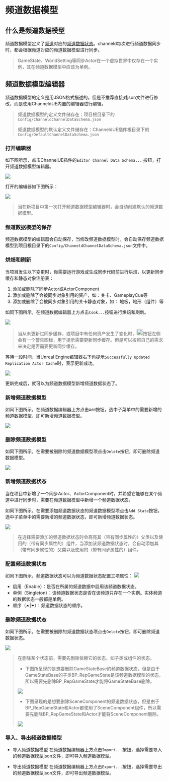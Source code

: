 # 频道数据模型
## 什么是频道数据模型
频道数据模型定义了[频道](zh/basic-concepts.md#频道)对应的[频道数据状态](zh/basic-concepts.md#频道数据中的状态)。channeld每次进行频道数据同步时，都会根据频道对应的频道数据模型进行同步。
>GameState、WorldSetting等同步Actor在一个虚拟世界中仅存在一个实例，其在频道数据模型中应该为单例。

## 频道数据模型编辑器
频道数据模型的定义是用JSON格式描述的，但是不推荐直接对json文件进行修改，而是使用ChanneldUE内置的编辑器进行编辑。
>频道数据模型的定义文件储存在：项目根目录下的`Config/ChanneldChannelDataSchema.json`
>
>频道数据模型的默认定义文件储存在：ChanneldUE插件根目录下的`Config/DefaultChannelDataSchema.json`

### 打开编辑器

如下图所示，点击ChannelUE插件的`Editor Channel Data Schema...` 按钮，打开频道数据模型编辑器。

![](../images/open_channel_data_schema_editor.png)

打开的编辑器如下图所示：

![](../images/default_channel_data_schema_editor.png)

>当在新项目中第一次打开频道数据模型编辑器时，会自动创建默认的频道数据模型。

### 频道数据模型的保存
频道数据模型的编辑器会自动保存，当修改频道数据模型时，会自动保存频道数据模型到项目根目录下的`Config/ChanneldChannelDataSchema.json`文件中。

### 烘焙和刷新
当项目发生以下变更时，你需要运行游戏或生成同步代码前进行烘焙，以更新同步缓存和静态对象注册表：
1. 添加或删除了同步Actor或ActorComponent
2. 添加或删除了会被同步对象引用的资产，如：关卡、GameplayCue等
3. 添加或删除了会被同步对象引用的关卡静态对象，如： 地板，地形（组件）等

如同下图所示，在频道数据编辑器上方点击`Cook...`按钮进行烘焙和刷新。

![](../images/refresh_rep_actor_cache.png)

>当从未更新过同步缓存，或项目中有任何资产发生了变化时，<img src="../images/refresh_rep_actor_cache_button_alarm.png" height = "20" alt="" />按钮左侧会有一个警告图标，用于提示需要更新同步缓存。但是可以按照自己的需求来决定是否需要更新同步缓存。

等待一段时间，当Unreal Engine编辑器右下角提示`Successfully Updated Replication Actor Cache`时，表示更新成功。

![](../images/successfully_updated_rep_actor_cache.png)

更新完成后，就可以为频道数据模型新增频道数据状态了。

### 新增频道数据模型
如同下图所示，在频道数据编辑器上方点击`Add`按钮，选中子菜单中的需要新增的频道数据模型，即可新增频道数据模型。

![](../images/add_channel_data_type.png)

### 删除频道数据模型
如同下图所示，在需要被删除的频道数据模型项点击`Delete`按钮，即可删除频道数据模型。

![](../images/delete_channel_data_type.png)

### 新增频道数据状态
当在项目中新增了一个同步Actor、ActorComponent时，并希望它能够在某个频道中进行同步时，需要在频道数据模型中新增一个频道数据状态。

如同下图所示，在需要添加频道数据状态的频道数据模型项点击`Add State`按钮，选中子菜单中的需要新增的频道数据状态，即可新增频道数据状态。

![](../images/add_channel_data_state.png)

>在选择需要添加的频道数据状态时会高亮其（带有同步属性的）父类以及使用的（带有同步属性的）组件，当添加该频道数据状态时，会自动添加其（带有同步属性的）父类以及使用的（带有同步属性的）组件。

### 配置频道数据状态
如同下图所示，频道数据状态可以为频道数据状态配置三项属性：
![](../images/config_channel_data_state.png)

* 启用（Enable）：是否在所属的频道数据中启用该频道数据状态。
* 单例（Singleton）：该频道数据状态是否在该频道只存在一个实例。实体频道的数据状态一般都是单例。
* 顺序（⏶|⏷）：频道数据状态的顺序。

### 删除频道数据状态
如同下图所示，在需要被删除的频道数据状态项点击`Delete`按钮，即可删除频道数据状态。

![](../images/delete_channel_data_state.png)

>在删除某个状态前，需要先删除依赖它的状态，如子类或组件的状态。
>* 下图所呈现的是想要删除GameStateBase的频道数据状态，但是由于GameStateBase的子类BP_RepGameState是该频道数据模型的状态，所以需要先删除BP_RepGameState才能将GameStateBase删除。
>
>![](../images/delete_channel_data_state_demo1.png)
>
>* 下图呈现的是想要删除SceneComponent的频道数据状态，但是由于BP_RepGameState和Actor都使用了SceneComponent组件，所以需要先删除BP_RepGameState和Actor才能将SceneComponent删除。
>
>![](../images/delete_channel_data_state_demo2.png)

### 导入、导出频道数据模型

* 导入频道数据模型
在频道数据编辑器上方点击`Import...`按钮，选择需要导入的频道数据模型json文件，即可导入频道数据模型。

* 导出频道数据模型
在频道数据编辑器上方点击`Export...`按钮，选择需要导出的频道数据模型json文件，即可导出频道数据模型。
